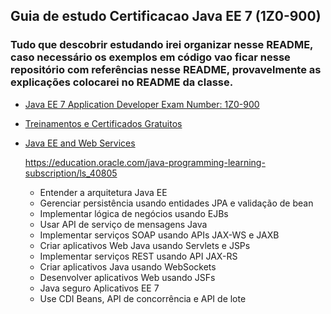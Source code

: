 ## Guia de estudo Certificacao Java EE 7 (1Z0-900)

### Tudo que descobrir estudando irei organizar nesse README, caso necessário os exemplos em código vao ficar nesse repositório com referências nesse README, provavelmente as explicações colocarei no README da classe.

- [Java EE 7 Application Developer Exam Number: 1Z0-900](https://education.oracle.com/java-ee-7-application-developer/pexam_1Z0-900)

- [Treinamentos e Certificados Gratuitos](https://education.oracle.com/learning-explorer)
- [Java EE and Web Services](https://education.oracle.com/software/java/pFamily_48)

    https://education.oracle.com/java-programming-learning-subscription/ls_40805
    
  - Entender a arquitetura Java EE
  - Gerenciar persistência usando entidades JPA e validação de bean
  - Implementar lógica de negócios usando EJBs
  - Usar API de serviço de mensagens Java
  - Implementar serviços SOAP usando APIs JAX-WS e JAXB
  - Criar aplicativos Web Java usando Servlets e JSPs
  - Implementar serviços REST usando API JAX-RS
  - Criar aplicativos Java usando WebSockets
  - Desenvolver aplicativos Web usando JSFs
  - Java seguro Aplicativos EE 7
  - Use CDI Beans, API de concorrência e API de lote
